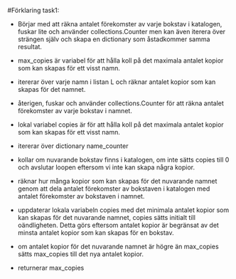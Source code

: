 #Förklaring task1:

* Börjar med att räkna antalet förekomster av varje bokstav i katalogen, fuskar lite och använder collections.Counter men kan även iterera över strängen själv och skapa en dictionary som åstadkommer samma resultat.

* max_copies är variabel för att hålla koll på det maximala antalet kopior som kan skapas för ett visst namn.

* itererar över varje namn i listan L och räknar antalet kopior som kan skapas för det namnet.

* återigen, fuskar och använder collections.Counter för att räkna antalet förekomster av varje bokstav i namnet.

* lokal variabel copies är för att hålla koll på det maximala antalet kopior som kan skapas för ett visst namn.

* itererar över dictionary name_counter 

* kollar om nuvarande bokstav finns i katalogen, om inte sätts copies till 0 och avslutar loopen eftersom vi inte kan skapa några kopior.

* räknar hur många kopior som kan skapas för det nuvarande namnet genom att dela antalet förekomster av bokstaven i katalogen med antalet förekomster av bokstaven i namnet. 

* uppdaterar lokala variabeln copies med det minimala antalet kopior som kan skapas för det nuvarande namnet, copies sätts initialt till oändligheten. Detta görs eftersom antalet kopior är begränsat av det minsta antalet kopior som kan skapas för en bokstav.

* om antalet kopior för det nuvarande namnet är högre än max_copies sätts max_copies till det nya antalet kopior.

* returnerar max_copies